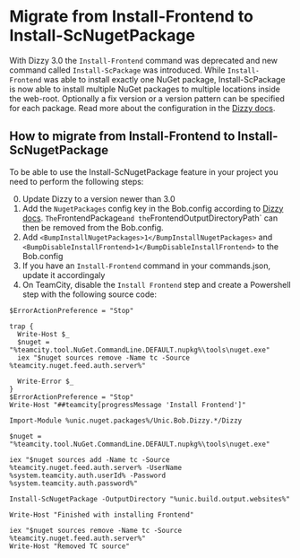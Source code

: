# Migrate from Install-Frontend to Install-ScNugetPackage

With Dizzy 3.0 the `Install-Frontend` command was deprecated and new command called
`Install-ScPackage` was introduced. While `Install-Frontend` was able to install exactly one 
NuGet package, Install-ScPackage is now able to install multiple NuGet packages 
to multiple locations inside the web-root. Optionally a fix version or a version pattern can be specified for each package.
Read more about the configuration in the [Dizzy docs](README.md).

## How to migrate from Install-Frontend to Install-ScNugetPackage
To be able to use the Install-ScNugetPackage feature in your project you need to perform the following steps: 

0. Update Dizzy to a version newer than 3.0
0. Add the `NugetPackages` config key in the Bob.config according to [Dizzy docs](README.md). `
The `FrontendPackage` and the `FrontendOutputDirectoryPath` can then be removed from the Bob.config.
0. Add `<BumpInstallNugetPackages>1</BumpInstallNugetPackages>` and `<BumpDisableInstallFrontend>1</BumpDisableInstallFrontend>` to the Bob.config
0. If you have an `Install-Frontend` command in your commands.json, update it accordingaly
0. On TeamCity, disable the `Install Frontend` step and create a Powershell step with the following source code: 
```
$ErrorActionPreference = "Stop"

trap {
  Write-Host $_
  $nuget = "%teamcity.tool.NuGet.CommandLine.DEFAULT.nupkg%\tools\nuget.exe"
  iex "$nuget sources remove -Name tc -Source %teamcity.nuget.feed.auth.server%"
  
  Write-Error $_
}
$ErrorActionPreference = "Stop"
Write-Host "##teamcity[progressMessage 'Install Frontend']"

Import-Module %unic.nuget.packages%/Unic.Bob.Dizzy.*/Dizzy

$nuget = "%teamcity.tool.NuGet.CommandLine.DEFAULT.nupkg%\tools\nuget.exe"

iex "$nuget sources add -Name tc -Source %teamcity.nuget.feed.auth.server% -UserName %system.teamcity.auth.userId% -Password %system.teamcity.auth.password%"

Install-ScNugetPackage -OutputDirectory "%unic.build.output.websites%"

Write-Host "Finished with installing Frontend"

iex "$nuget sources remove -Name tc -Source %teamcity.nuget.feed.auth.server%"
Write-Host "Removed TC source"
```

